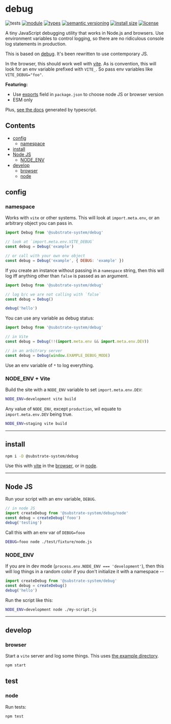 # debug
![tests](https://github.com/substrate-system/debug/actions/workflows/nodejs.yml/badge.svg)
[![module](https://img.shields.io/badge/module-ESM-blue?style=flat-square)](README.md)
[![types](https://img.shields.io/npm/types/@substrate-system/debug?style=flat-square)](README.md)
[![semantic versioning](https://img.shields.io/badge/semver-2.0.0-blue?logo=semver&style=flat-square)](https://semver.org/)
[![install size](https://flat.badgen.net/packagephobia/install/@substrate-system/debug)](https://packagephobia.com/result?p=@substrate-system/debug)
[![license](https://img.shields.io/badge/license-Polyform_Non_Commercial-26bc71?style=flat-square)](LICENSE)


A tiny JavaScript debugging utility that works in Node.js and browsers. Use environment variables to control logging, so there are no ridiculous console log statements in production.

This is based on [debug](https://github.com/debug-js/debug). It's been rewritten to use contemporary JS.

In the browser, this should work well with [vite](https://vite.dev/). As is
convention, this will look for an env variable prefixed with `VITE_`. So pass
env variables like `VITE_DEBUG="foo"`.

**Featuring:**
* Use [exports](https://github.com/substrate-system/debug/blob/main/package.json#L31) field in `package.json` to choose node JS or browser version
* ESM only

Plus, [see the docs](https://substrate-system.github.io/debug/) generated by typescript.

## Contents

<!-- toc -->

- [config](#config)
  * [namespace](#namespace)
- [install](#install)
- [Node JS](#node-js)
  * [NODE_ENV](#node_env)
- [develop](#develop)
  * [browser](#browser)
  * [node](#node)

<!-- tocstop -->

## config

### namespace
Works with `vite` or other systems. This will look at `import.meta.env`, or
an arbitrary object you can pass in.

```js
import Debug from '@substrate-system/debug'

// look at `import.meta.env.VITE_DEBUG`
const debug = Debug('example')

// or call with your own env object
const debug = Debug('example', { DEBUG: 'example' })
```

If you create an instance without passing in a `namespace` string, then this
will log iff anything other than `false` is passed as an argument.

```js
import Debug from '@substrate-system/debug'

// log b/c we are not calling with `false`
const debug = Debug()

debug('hello')
```

You can use any variable as debug status:

```js
import Debug from '@substrate-system/debug'

// in Vite
const debug = Debug(!!(import.meta.env && import.meta.env.DEV))

// in an arbitrary server
const debug = Debug(window.EXAMPLE_DEBUG_MODE)
```

Use an env variable of `*` to log everything.


### NODE_ENV + Vite

Build the site with a `NODE_ENV` variable to set `import.meta.env.DEV`:

```sh
NODE_ENV=development vite build
```

Any value of `NODE_ENV`, except `production`, wil equate to
`import.meta.env.DEV` being true.

```sh
NODE_ENV=staging vite build
```

----------------------------------------------------------------------

## install

```sh
npm i -D @substrate-system/debug
```

Use this with [vite](https://vitejs.dev/) in the [browser](#browser), or
in [node](#node-JS).


------------------------------------------------------------------


## Node JS
Run your script with an env variable, `DEBUG`.

```js
// in node JS
import createDebug from '@substrate-system/debug/node'
const debug = createDebug('fooo')
debug('testing')
```

Call this with an env var of `DEBUG=fooo`
```sh
DEBUG=fooo node ./test/fixture/node.js
```

### NODE_ENV
If you are in dev mode (`process.env.NODE_ENV === 'development'`), then this will log things in a random color if you don't initialize it with a namespace --

```js
import createDebug from '@substrate-system/debug'
const debug = createDebug()
debug('hello')
```

Run the script like this:
```sh
NODE_ENV=development node ./my-script.js
```

-------------------------------------------------------------------

## develop

### browser
Start a `vite` server and log some things. This uses [the example directory](./example/).

```sh
npm start
```


## test

### node
Run tests:

```sh
npm test
```
